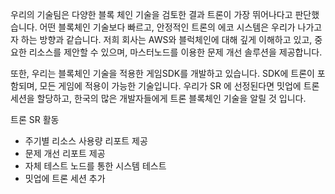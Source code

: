 우리의 기술팀은 다양한 블록 체인 기술을 검토한 결과 트론이 가장 뛰어나다고 판단했습니다.
어떤 블록체인 기술보다 빠르고, 안정적인 트론의 에코 시스템은 우리가 나가고자 하는 방향과 같습니다.
저희 회사는 AWS와 블럭체인에 대해 깊게 이해하고 있고, 중요한 리소스를 제안할 수 있으며, 마스터노드를 이용한 문제 개선 솔루션을 제공합니다. 

또한, 우리는 블록체인 기술을 적용한 게임SDK를 개발하고 있습니다. 
SDK에 트론이 포함되며, 모든 게임에 적용이 가능한 기술입니다.
우리가 SR 에 선정된다면 밋업에 트론 세션을 할당하고, 한국의 많은 개발자들에게 트론 블록체인 기술을 알릴 것 입니다.

트론 SR 활동
+ 주기별 리소스 사용량 리포트 제공
+ 문제 개선 리포트 제공
+ 자체 테스트 노드를 통한 시스템 테스트
+ 밋업에 트론 세션 추가
